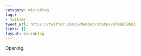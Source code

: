 ```yaml
---
category: microblog
tags:
- twitter
tweet_url: https://twitter.com/ExMember/status/8706859583
links: []
layout: microblog
---
```

Opening.

